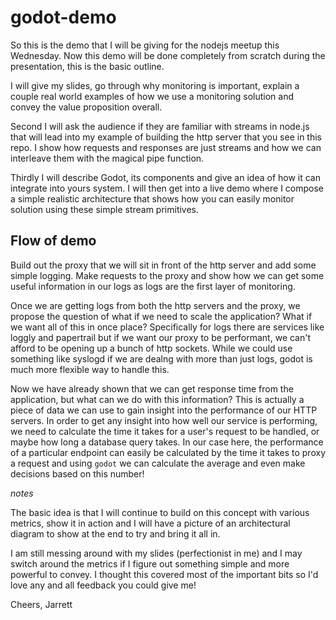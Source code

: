 # godot-demo

So this is the demo that I will be giving for the nodejs meetup this Wednesday.
Now this demo will be done completely from scratch during the presentation, this
is the basic outline.

I will give my slides, go through why monitoring is important, explain a couple
real world examples of how we use a monitoring solution and convey the value
proposition overall.

Second I will ask the audience if they are familiar with streams in node.js that
will lead into my example of building the http server that you see in this repo.
I show how requests and responses are just streams and how we can interleave
them with the magical pipe function.

Thirdly I will describe Godot, its components and give an idea of how it can
integrate into yours system. I will then get into a live demo where I compose
a simple realistic architecture that shows how you can easily monitor solution using
these simple stream primitives.

## Flow of demo

Build out the proxy that we will sit in front of the http server and add some
simple logging. Make requests to the proxy and show how we can get some useful
information in our logs as logs are the first layer of monitoring.

Once we are getting logs from both the http servers and the proxy, we propose
the question of what if we need to scale the application? What if we want all of
this in once place? Specifically for logs there are services like loggly and
papertrail but if we want our proxy to be performant, we can't afford to be
opening up a bunch of http sockets. While we could use something like syslogd if
we are dealng with more than just logs, godot is much more flexible way to handle this.

Now we have already shown that we can get response time from the application,
but what can we do with this information? This is actually a piece of data we
can use to gain insight into the performance of our HTTP servers. In order to
get any insight into how well our service is performing, we need to calculate
the time it takes for a user's request to be handled, or maybe how long
a database query takes. In our case here, the performance of a particular
endpoint can easily be calculated by the time it takes to proxy a request and
using `godot` we can calculate the average and even make decisions based on this
number!

*notes*

The basic idea is that I will continue to build on this concept with various
metrics, show it in action and I will have a picture of an architectural diagram
to show at the end to try and bring it all in.

I am still messing around with my slides (perfectionist in me) and I may
switch around the metrics if I figure out something simple and more powerful to
convey. I thought this covered most of the important bits so I'd love any and
all feedback you could give me!

Cheers,
Jarrett

